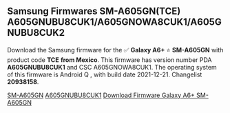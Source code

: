 <h2>Samsung Firmwares SM-A605GN(TCE) A605GNUBU8CUK1/A605GNOWA8CUK1/A605GNUBU8CUK2</h2>
Download the Samsung firmware for the ✅ <strong>Galaxy A6+ </strong> ⭐ <strong>SM-A605GN</strong> with product code <strong>TCE</strong> <strong> from Mexico</strong>. This firmware has version number PDA <strong>A605GNUBU8CUK1</strong> and CSC A605GNOWA8CUK1. The operating system of this firmware is Android Q , with build date 2021-12-21. Changelist <strong>20938158</strong>.

[SM-A605GN](https://samfirm.shop/samsung/model/SM-A605GN)
[A605GNUBU8CUK1](https://samfirm.shop/samsung/pda/A605GNUBU8CUK1)
[Download Firmware Galaxy A6+ SM-A605GN](https://samfirm.shop/samsung/firmware/484136)
